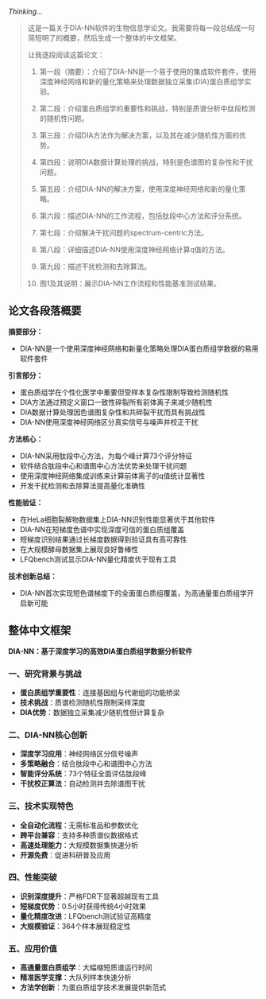 *Thinking...*

> 这是一篇关于DIA-NN软件的生物信息学论文。我需要将每一段总结成一句简短明了的概要，然后生成一个整体的中文框架。
> 
> 让我逐段阅读这篇论文：
> 
> 1. 第一段（摘要）：介绍了DIA-NN是一个易于使用的集成软件套件，使用深度神经网络和新的量化策略来处理数据独立采集(DIA)蛋白质组学实验。
> 
> 2. 第二段：介绍蛋白质组学的重要性和挑战，特别是质谱分析中肽段检测的随机性问题。
> 
> 3. 第三段：介绍DIA方法作为解决方案，以及其在减少随机性方面的优势。
> 
> 4. 第四段：说明DIA数据计算处理的挑战，特别是色谱图的复杂性和干扰问题。
> 
> 5. 第五段：介绍DIA-NN的解决方案，使用深度神经网络和新的量化策略。
> 
> 6. 第六段：描述DIA-NN的工作流程，包括肽段中心方法和评分系统。
> 
> 7. 第七段：介绍解决干扰问题的spectrum-centric方法。
> 
> 8. 第八段：详细描述DIA-NN使用深度神经网络计算q值的方法。
> 
> 9. 第九段：描述干扰检测和去除算法。
> 
> 10. 图1及其说明：展示DIA-NN工作流程和性能基准测试结果。


## 论文各段落概要

**摘要部分：**
- DIA-NN是一个使用深度神经网络和新量化策略处理DIA蛋白质组学数据的易用软件套件

**引言部分：**
- 蛋白质组学在个性化医学中重要但受样本复杂性限制导致检测随机性
- DIA方法通过预定义窗口一致性碎裂所有前体离子来减少随机性
- DIA数据计算处理因色谱图复杂性和共碎裂干扰而具有挑战性
- DIA-NN使用深度神经网络区分真实信号与噪声并校正干扰

**方法核心：**
- DIA-NN采用肽段中心方法，为每个峰计算73个评分特征
- 软件结合肽段中心和谱图中心方法优势来处理干扰问题
- 使用深度神经网络集成训练来计算前体离子的q值统计显著性
- 开发干扰检测和去除算法提高量化准确性

**性能验证：**
- 在HeLa细胞裂解物数据集上DIA-NN识别性能显著优于其他软件
- DIA-NN在短梯度色谱中实现深度可信的蛋白质组覆盖
- 短梯度识别结果通过长梯度数据得到验证具有高可靠性
- 在大规模酵母数据集上展现良好鲁棒性
- LFQbench测试显示DIA-NN量化精度优于现有工具

**技术创新总结：**
- DIA-NN首次实现短色谱梯度下的全面蛋白质组覆盖，为高通量蛋白质组学开启新可能

## 整体中文框架

**DIA-NN：基于深度学习的高效DIA蛋白质组学数据分析软件**

### 一、研究背景与挑战
- **蛋白质组学重要性**：连接基因组与代谢组的功能桥梁
- **技术挑战**：质谱检测随机性限制采样深度
- **DIA优势**：数据独立采集减少随机性但计算复杂

### 二、DIA-NN核心创新
- **深度学习应用**：神经网络区分信号噪声
- **多策略融合**：结合肽段中心和谱图中心方法
- **智能评分系统**：73个特征全面评估肽段峰
- **干扰校正算法**：自动检测并去除谱图干扰

### 三、技术实现特色
- **全自动化流程**：无需标准品和参数优化
- **跨平台兼容**：支持多种质谱仪数据格式
- **高速处理能力**：大规模数据集快速分析
- **开源免费**：促进科研普及应用

### 四、性能突破
- **识别深度提升**：严格FDR下显著超越现有工具
- **短梯度优势**：0.5小时获得传统4小时效果
- **量化精度改进**：LFQbench测试验证高精度
- **大规模验证**：364个样本展现稳定性

### 五、应用价值
- **高通量蛋白质组学**：大幅缩短质谱运行时间
- **精准医学支撑**：大队列样本快速分析
- **方法学创新**：为蛋白质组学技术发展提供新范式
